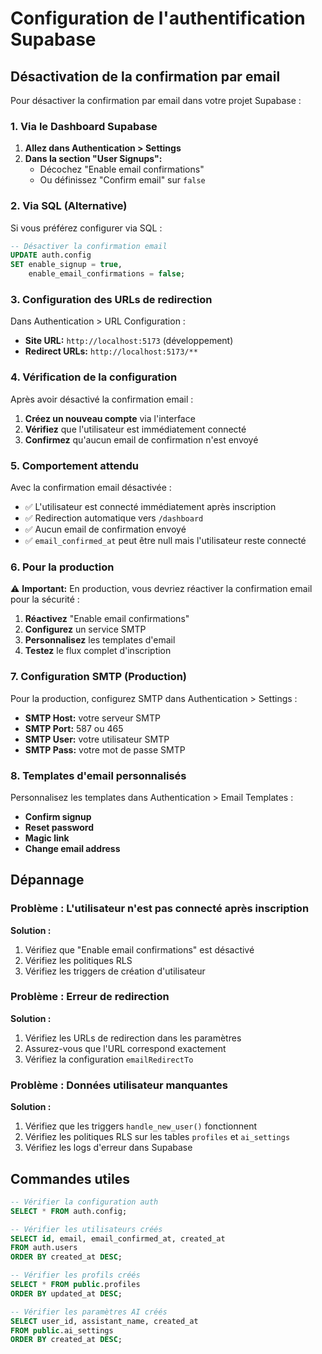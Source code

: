 # Configuration de l'authentification Supabase

## Désactivation de la confirmation par email

Pour désactiver la confirmation par email dans votre projet Supabase :

### 1. Via le Dashboard Supabase

1. **Allez dans Authentication > Settings**
2. **Dans la section "User Signups":**
   - Décochez "Enable email confirmations"
   - Ou définissez "Confirm email" sur `false`

### 2. Via SQL (Alternative)

Si vous préférez configurer via SQL :

```sql
-- Désactiver la confirmation email
UPDATE auth.config 
SET enable_signup = true, 
    enable_email_confirmations = false;
```

### 3. Configuration des URLs de redirection

Dans Authentication > URL Configuration :

- **Site URL:** `http://localhost:5173` (développement)
- **Redirect URLs:** `http://localhost:5173/**`

### 4. Vérification de la configuration

Après avoir désactivé la confirmation email :

1. **Créez un nouveau compte** via l'interface
2. **Vérifiez** que l'utilisateur est immédiatement connecté
3. **Confirmez** qu'aucun email de confirmation n'est envoyé

### 5. Comportement attendu

Avec la confirmation email désactivée :

- ✅ L'utilisateur est connecté immédiatement après inscription
- ✅ Redirection automatique vers `/dashboard`
- ✅ Aucun email de confirmation envoyé
- ✅ `email_confirmed_at` peut être null mais l'utilisateur reste connecté

### 6. Pour la production

⚠️ **Important:** En production, vous devriez réactiver la confirmation email pour la sécurité :

1. **Réactivez** "Enable email confirmations"
2. **Configurez** un service SMTP
3. **Personnalisez** les templates d'email
4. **Testez** le flux complet d'inscription

### 7. Configuration SMTP (Production)

Pour la production, configurez SMTP dans Authentication > Settings :

- **SMTP Host:** votre serveur SMTP
- **SMTP Port:** 587 ou 465
- **SMTP User:** votre utilisateur SMTP
- **SMTP Pass:** votre mot de passe SMTP

### 8. Templates d'email personnalisés

Personnalisez les templates dans Authentication > Email Templates :

- **Confirm signup**
- **Reset password**
- **Magic link**
- **Change email address**

## Dépannage

### Problème : L'utilisateur n'est pas connecté après inscription

**Solution :**
1. Vérifiez que "Enable email confirmations" est désactivé
2. Vérifiez les politiques RLS
3. Vérifiez les triggers de création d'utilisateur

### Problème : Erreur de redirection

**Solution :**
1. Vérifiez les URLs de redirection dans les paramètres
2. Assurez-vous que l'URL correspond exactement
3. Vérifiez la configuration `emailRedirectTo`

### Problème : Données utilisateur manquantes

**Solution :**
1. Vérifiez que les triggers `handle_new_user()` fonctionnent
2. Vérifiez les politiques RLS sur les tables `profiles` et `ai_settings`
3. Vérifiez les logs d'erreur dans Supabase

## Commandes utiles

```sql
-- Vérifier la configuration auth
SELECT * FROM auth.config;

-- Vérifier les utilisateurs créés
SELECT id, email, email_confirmed_at, created_at 
FROM auth.users 
ORDER BY created_at DESC;

-- Vérifier les profils créés
SELECT * FROM public.profiles 
ORDER BY updated_at DESC;

-- Vérifier les paramètres AI créés
SELECT user_id, assistant_name, created_at 
FROM public.ai_settings 
ORDER BY created_at DESC;
```